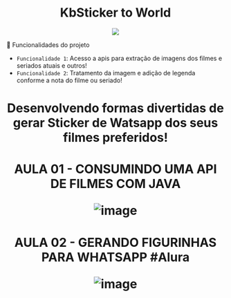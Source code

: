 <h1 align="center"> KbSticker to World </h1>

<p align="center">
<img src="http://img.shields.io/static/v1?label=STATUS&message=EM%20DESENVOLVIMENTO&color=GREEN&style=for-the-badge"/>


:hammer: Funcionalidades do projeto

- `Funcionalidade 1`: Acesso a apis para extração de imagens dos filmes e seriados atuais e outros!
- `Funcionalidade 2`: Tratamento da imagem e adição de legenda conforme a nota do filme ou seriado!

<h1 align ="center"> Desenvolvendo formas divertidas de gerar Sticker de Watsapp dos seus filmes preferidos! </n1> 

<h1 align ="center"> AULA 01 - CONSUMINDO UMA API DE FILMES COM JAVA </n1>

![image](https://user-images.githubusercontent.com/82380632/179967192-a14ebdbb-b7a7-4fc5-9d3b-ef11c574ff11.png)

<h1 align ="center"> AULA 02 - GERANDO FIGURINHAS PARA WHATSAPP #Alura </n1>

![image](https://user-images.githubusercontent.com/82380632/180274004-eb447443-6f4f-4ce8-b247-6b207c5aaa67.png)

</p>
